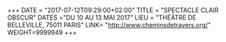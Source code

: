 +++
DATE = "2017-07-12T09:29:00+02:00"
TITLE = "SPECTACLE CLAIR OBSCUR"
DATES ="DU 10 AU 13 MAI 2017"
LIEU = "THÉÂTRE DE BELLEVILLE, 75011 PARIS"
LINK= "http://www.cheminsdetravers.org/"
WEIGHT=9999949
+++